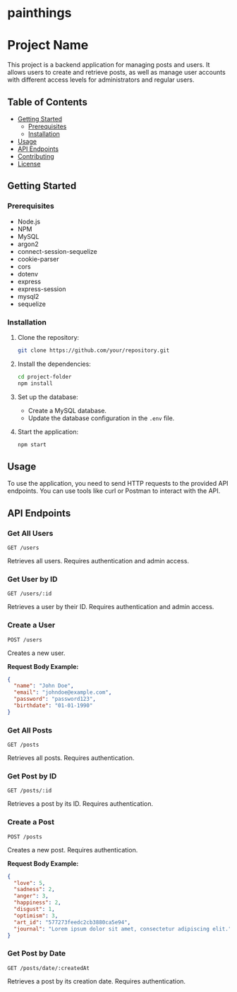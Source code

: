 # painthings
# Project Name

This project is a backend application for managing posts and users. It allows users to create and retrieve posts, as well as manage user accounts with different access levels for administrators and regular users.

## Table of Contents

- [Getting Started](#getting-started)
  - [Prerequisites](#prerequisites)
  - [Installation](#installation)
- [Usage](#usage)
- [API Endpoints](#api-endpoints)
- [Contributing](#contributing)
- [License](#license)

## Getting Started

### Prerequisites

- Node.js
- NPM
- MySQL
- argon2
- connect-session-sequelize
- cookie-parser
- cors
- dotenv
- express
- express-session
- mysql2
- sequelize


### Installation

1. Clone the repository:

   ```bash
   git clone https://github.com/your/repository.git
   ```

2. Install the dependencies:

   ```bash
   cd project-folder
   npm install
   ```

3. Set up the database:
   - Create a MySQL database.
   - Update the database configuration in the `.env` file.

4. Start the application:

   ```bash
   npm start
   ```

## Usage

To use the application, you need to send HTTP requests to the provided API endpoints. You can use tools like curl or Postman to interact with the API.

## API Endpoints

### Get All Users

```
GET /users
```

Retrieves all users. Requires authentication and admin access.

### Get User by ID

```
GET /users/:id
```

Retrieves a user by their ID. Requires authentication and admin access.

### Create a User

```
POST /users
```

Creates a new user.

**Request Body Example:**

```json
{
  "name": "John Doe",
  "email": "johndoe@example.com",
  "password": "password123",
  "birthdate": "01-01-1990"
}
```

### Get All Posts

```
GET /posts
```

Retrieves all posts. Requires authentication.

### Get Post by ID

```
GET /posts/:id
```

Retrieves a post by its ID. Requires authentication.

### Create a Post

```
POST /posts
```

Creates a new post. Requires authentication.

**Request Body Example:**

```json
{
  "love": 5,
  "sadness": 2,
  "anger": 3,
  "happiness": 2,
  "disgust": 1,
  "optimism": 3,
  "art_id": "577273feedc2cb3880ca5e94",
  "journal": "Lorem ipsum dolor sit amet, consectetur adipiscing elit."
}
```

### Get Post by Date

```
GET /posts/date/:createdAt
```

Retrieves a post by its creation date. Requires authentication.



